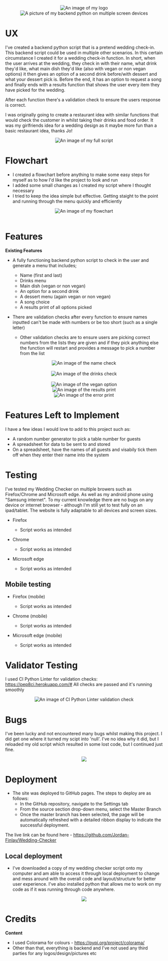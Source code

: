 <div align="center"><img src="assets/readme/logo.jpg" alt="An image of my logo"></div>

<div align="center"><img src="assets/readme/allscreens.jpg" alt="A picture of my backend python on multiple screen devices"></div>


# UX

I've created a backend python script that is a pretend wedding check-in.
This backend script could be used in multiple other scenarios.
In this certain circumstance I created it for a wedding check-in function.
In short, when the user arrives at the wedding, they check in with their name, what drink they'd like, what main dish they'd like (also with vegan or non vegan options) it then gives an option of a second drink before/with dessert and what your dessert pick is. Before the end, it has an option to request a song and finally ends with a results function that shows the user every item they have picked for the wedding.

After each function there's a validation check to ensure the users response is correct.

I was originally going to create a restaurant idea with similar functions that would check the customer in whilst taking their drinks and food order. It was my girlfriends idea for a wedding design as it maybe more fun than a basic restaurant idea, thanks Jo!


<div align="center"><img src="assets/readme/wholescreen.jpg" alt="An image of my full script"></div>



# Flowchart

- I created a flowchart before anything to make some easy steps for myself as to how I'd like the project to look and run
- I added some small changes as I created my script where I thought necessary
- I tried to keep the idea simple but effective. Getting staight to the point and running through the menu quickly and efficiently

<div align="center"><img src="assets/readme/flowchart.jpg" alt="An image of my flowchart"></div>
<br />


# Features

__Existing Features__

- A fully functioning backend python script to check in the user and generate a menu that includes;
	- Name (first and last)
	- Drinks menu
	- Main dish (vegan or non vegan)
	- An option for a second drink
	- A dessert menu (again vegan or non vegan)
	- A song choice
	- A results print of all options picked

- There are validation checks after every function to ensure names inputted can't be made with numbers or be too short (such as a single letter)
  - Other validation checks are to ensure users are picking correct numbers from the lists they are given and if they pick anything else the function will restart and provides a message to
  pick a number from the list


<div align="center"><img src="assets/readme/namecheck.jpg" alt="An image of the name check"></div>
<br />


<div align="center"><img src="assets/readme/drinkcheck.jpg" alt="An image of the drinks check"></div>
<br />


<div align="center"><img src="assets/readme/veganoption.jpg" alt="An image of the vegan option"></div>


<div align="center"><img src="assets/readme/results.jpg" alt="An image of the results print"></div>


<div align="center"><img src="assets/readme/error.jpg" alt="An image of the error print"></div>


# Features Left to Implement

I have a few ideas I would love to add to this project such as:

- A random number generator to pick a table number for guests
- A spreadsheet for data to be sent to and stored
- On a spreadsheet, have the names of all guests and visabily tick them off when they enter their name into the system


# Testing

I've tested my Wedding Checker on multiple browers such as Firefox/Chrome and Microsoft edge. As well as my android phone using "Samsung internet".
To my current knowledge there are no bugs on any device or internet browser - although I'm still yet to test fully on an ipad/tablet.
The website is fully adaptable to all devices and screen sizes.

- Firefox
  - Script works as intended

- Chrome
  - Script works as intended

- Microsoft edge
  - Script works as intended

## Mobile testing

- Firefox (mobile)
  - Script works as intended

- Chrome (mobile)
  - Script works as intended

- Microsoft edge (mobile)
  - Script works as intended


# Validator Testing
I used CI Python Linter for validation checks: <https://pep8ci.herokuapp.com/#>
All checks are passed and it's running smoothly

<div align="center"><img src="assets/readme/cipython.jpg" alt="An image of CI Python Linter validation check"></div>


# Bugs
I've been lucky and not encountered many bugs whilst making this project.
I did get one where it turned my scipt into 'null'. I've no idea why it did, but I reloaded my old script which resulted in some lost code, but I continued just fine.


<div align="center"><img src="assets/readme/nullbug.jpg"></div>


# Deployment

- The site was deployed to GitHub pages. The steps to deploy are as follows:
  - In the GitHub repository, navigate to the Settings tab
  - From the source section drop-down menu, select the Master Branch
  - Once the master branch has been selected, the page will be automatically refreshed with a detailed ribbon display to indicate the successful deployment.

The live link can be found here - <https://github.com/Jordan-Finlay/Wedding-Checker>


## Local deployment

- I've downloaded a copy of my wedding checker script onto my computer and am able to access it through local deployment to change and mess around with the overall code and layout/structure for better user experience. I've also installed python that allows me to work on my code as if it was running through code anywhere.


<div align="center"><img src="assets/readme/localdeploy.jpg"></div>


# Credits

__Content__

- I used Colorama for colours - https://pypi.org/project/colorama/
- Other than that, everything is backend and I've not used any third parties for any logos/design/pictures etc
